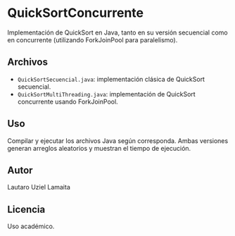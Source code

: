# QuickSortConcurrente

Implementación de QuickSort en Java, tanto en su versión secuencial como en concurrente (utilizando ForkJoinPool para paralelismo).

## Archivos
- `QuickSortSecuencial.java`: implementación clásica de QuickSort secuencial.
- `QuickSortMultiThreading.java`: implementación de QuickSort concurrente usando ForkJoinPool.

## Uso
Compilar y ejecutar los archivos Java según corresponda. Ambas versiones generan arreglos aleatorios y muestran el tiempo de ejecución.

## Autor
Lautaro Uziel Lamaita

## Licencia
Uso académico.
